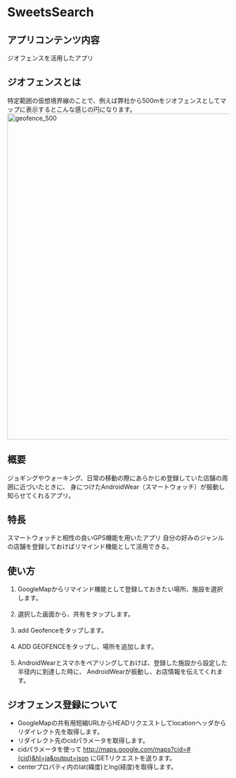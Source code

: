 # SweetsSearch<br>
## アプリコンテンツ内容
ジオフェンスを活用したアプリ<br>
## ジオフェンスとは
特定範囲の仮想境界線のことで、例えば弊社から500mをジオフェンスとしてマップに表示するとこんな感じの円になります。
<img width="743" alt="geofence_500" src="https://user-images.githubusercontent.com/45345968/49057263-20fcc580-f242-11e8-8ed7-b0b5c995c5a6.png"><br>

## 概要
ジョギングやウォーキング、日常の移動の際にあらかじめ登録していた店舗の周囲に近づいたときに、
身につけたAndroidWear（スマートウォッチ）が振動し知らせてくれるアプリ。<br>
## 特長
スマートウォッチと相性の良いGPS機能を用いたアプリ
自分の好みのジャンルの店舗を登録しておけばリマインド機能として活用できる。<br>
## 使い方
1. GoogleMapからリマインド機能として登録しておきたい場所、施設を選択します。<br><br>
2. 選択した画面から、共有をタップします。<br><br>
3. add Geofenceをタップします。<br><br>
4. ADD GEOFENCEをタップし、場所を追加します。<br><br>
5. AndroidWearとスマホをペアリングしておけば、登録した施設から設定した半径内に到達した時に、
AndroidWearが振動し、お店情報を伝えてくれます。<br>
## ジオフェンス登録について
- GoogleMapの共有用短縮URLからHEADリクエストしてlocationヘッダからリダイレクト先を取得します。<br>
- リダイレクト先のcidパラメータを取得します。
- cidパラメータを使って http://maps.google.com/maps?cid=#{cid}&hl=ja&output=json にGETリクエストを送ります。
- centerプロパティ内のlat(緯度)とlng(経度)を取得します。
